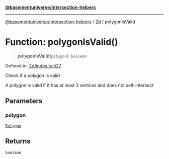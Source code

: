 [**@basementuniverse/intersection-helpers**](../../README.md)

***

[@basementuniverse/intersection-helpers](../../README.md) / [2d](../README.md) / polygonIsValid

# Function: polygonIsValid()

> **polygonIsValid**(`polygon`): `boolean`

Defined in: [2d/index.ts:527](https://github.com/basementuniverse/intersection-helpers/blob/3a364a58f0714fe52065b40529091d774e3a1a50/src/2d/index.ts#L527)

Check if a polygon is valid

A polygon is valid if it has at least 3 vertices and does not
self-intersect

## Parameters

### polygon

[`Polygon`](../types/type-aliases/Polygon.md)

## Returns

`boolean`
